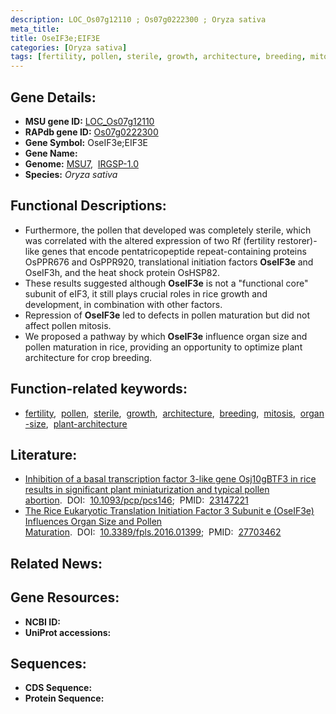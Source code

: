 ```yaml
---
description: LOC_Os07g12110 ; Os07g0222300 ; Oryza sativa
meta_title:
title: OseIF3e;EIF3E
categories: [Oryza sativa]
tags: [fertility, pollen, sterile, growth, architecture, breeding, mitosis, organ size, plant architecture]
---
```


## Gene Details:
- **MSU gene ID:** [LOC_Os07g12110](http://rice.uga.edu/cgi-bin/ORF_infopage.cgi?orf=LOC_Os07g12110)  
- **RAPdb gene ID:** [Os07g0222300](https://rapdb.dna.affrc.go.jp/locus/?name=Os07g0222300)  
- **Gene Symbol:** OseIF3e;EIF3E
- **Gene Name:**
- **Genome:**  [MSU7](http://rice.uga.edu/),&nbsp;&nbsp;[IRGSP-1.0](https://rapdb.dna.affrc.go.jp/download/irgsp1.html)
- **Species:** *Oryza sativa*

## Functional Descriptions:
   - Furthermore, the pollen that developed was completely sterile, which was correlated with the altered expression of two Rf (fertility restorer)-like genes that encode pentatricopeptide repeat-containing proteins OsPPR676 and OsPPR920, translational initiation factors **OseIF3e** and OseIF3h, and the heat shock protein OsHSP82.
   - These results suggested although **OseIF3e** is not a &quot;functional core&quot; subunit of eIF3, it still plays crucial roles in rice growth and development, in combination with other factors.
   - Repression of **OseIF3e** led to defects in pollen maturation but did not affect pollen mitosis.
   - We proposed a pathway by which **OseIF3e** influence organ size and pollen maturation in rice, providing an opportunity to optimize plant architecture for crop breeding.

## Function-related keywords:
   - [fertility](/tags/fertility/),&nbsp;&nbsp;[pollen](/tags/pollen/),&nbsp;&nbsp;[sterile](/tags/sterile/),&nbsp;&nbsp;[growth](/tags/growth/),&nbsp;&nbsp;[architecture](/tags/architecture/),&nbsp;&nbsp;[breeding](/tags/breeding/),&nbsp;&nbsp;[mitosis](/tags/mitosis/),&nbsp;&nbsp;[organ-size](/tags/organ-size/),&nbsp;&nbsp;[plant-architecture](/tags/plant-architecture/)

## Literature:
   - [Inhibition of a basal transcription factor 3-like gene Osj10gBTF3 in rice results in significant plant miniaturization and typical pollen abortion](https://www.doi.org/10.1093/pcp/pcs146).&nbsp;&nbsp;DOI:&nbsp;&nbsp;[10.1093/pcp/pcs146](https://www.doi.org/10.1093/pcp/pcs146);&nbsp;&nbsp;PMID:&nbsp;&nbsp;[23147221](https://pubmed.ncbi.nlm.nih.gov/23147221/)
   - [The Rice Eukaryotic Translation Initiation Factor 3 Subunit e (OseIF3e) Influences Organ Size and Pollen Maturation](https://www.doi.org/10.3389/fpls.2016.01399).&nbsp;&nbsp;DOI:&nbsp;&nbsp;[10.3389/fpls.2016.01399](https://www.doi.org/10.3389/fpls.2016.01399);&nbsp;&nbsp;PMID:&nbsp;&nbsp;[27703462](https://pubmed.ncbi.nlm.nih.gov/27703462/)

## Related News:

## Gene Resources:
- **NCBI ID:**  []()
- **UniProt accessions:** [](https://www.uniprot.org/uniprotkb//entry)

## Sequences:
- **CDS Sequence:**
- **Protein Sequence:**
